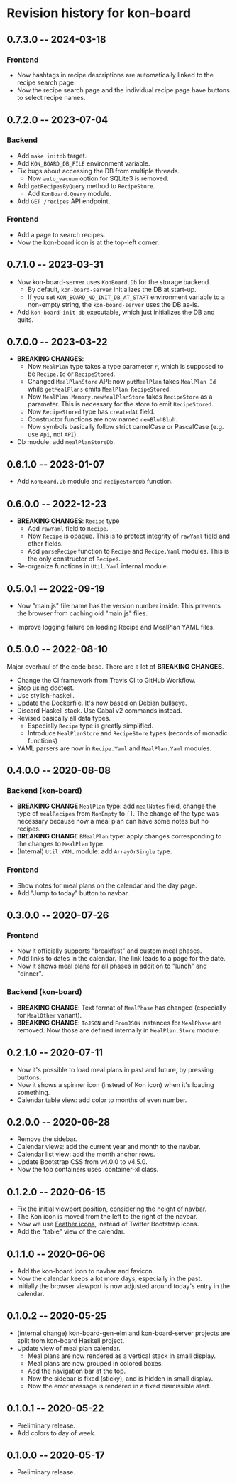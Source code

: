 # Revision history for kon-board

## 0.7.3.0  -- 2024-03-18

### Frontend

- Now hashtags in recipe descriptions are automatically linked to the recipe search page.
- Now the recipe search page and the individual recipe page have buttons to select recipe names.

## 0.7.2.0  -- 2023-07-04

### Backend

- Add `make initdb` target.
- Add `KON_BOARD_DB_FILE` environment variable.
- Fix bugs about accessing the DB from multiple threads.
  - Now `auto_vacuum` option for SQLite3 is removed.
- Add `getRecipesByQuery` method to `RecipeStore`.
  - Add `KonBoard.Query` module.
- Add `GET /recipes` API endpoint.

### Frontend

- Add a page to search recipes.
- Now the kon-board icon is at the top-left corner.


## 0.7.1.0  -- 2023-03-31

- Now kon-board-server uses `KonBoard.Db` for the storage backend.
  - By default, `kon-board-server` initializes the DB at start-up.
  - If you set `KON_BOARD_NO_INIT_DB_AT_START` environment variable to a non-empty string, the `kon-board-server` uses the DB as-is.
- Add `kon-board-init-db` executable, which just initializes the DB and quits.

## 0.7.0.0  -- 2023-03-22

- **BREAKING CHANGES**:
  - Now `MealPlan` type takes a type parameter `r`, which is supposed to be `Recipe.Id` or `RecipeStored`.
  - Changed `MealPlanStore` API: now `putMealPlan` takes `MealPlan Id` while `getMealPlans` emits `MealPlan RecipeStored`.
  - Now `MealPlan.Memory.newMealPlanStore` takes `RecipeStore` as a parameter. This is necessary for the store to emit `RecipeStored`.
  - Now `RecipeStored` type has `createdAt` field.
  - Constructor functions are now named `newBluhBluh`.
  - Now symbols basically follow strict camelCase or PascalCase (e.g. use `Api`, not `API`).
- Db module: add `mealPlanStoreDb`.


## 0.6.1.0  -- 2023-01-07

- Add `KonBoard.Db` module and `recipeStoreDb` function.

## 0.6.0.0  -- 2022-12-23

- **BREAKING CHANGES**: `Recipe` type
  - Add `rawYaml` field to `Recipe`.
  - Now `Recipe` is opaque. This is to protect integrity of `rawYaml` field and other fields.
  - Add `parseRecipe` function to `Recipe` and `Recipe.Yaml` modules.
    This is the only constructor of `Recipe`s.
- Re-organize functions in `Util.Yaml` internal module.


## 0.5.0.1  -- 2022-09-19

- Now "main.js" file name has the version number inside.
  This prevents the browser from caching old "main.js" files.

- Improve logging failure on loading Recipe and MealPlan YAML files.


## 0.5.0.0  -- 2022-08-10

Major overhaul of the code base. There are a lot of **BREAKING CHANGES**.

- Change the CI framework from Travis CI to GitHub Workflow.
- Stop using doctest.
- Use stylish-haskell.
- Update the Dockerfile. It's now based on Debian bullseye.
- Discard Haskell stack. Use Cabal v2 commands instead.
- Revised basically all data types.
  - Especially `Recipe` type is greatly simplified.
  - Introduce `MealPlanStore` and `RecipeStore` types (records of monadic functions)
- YAML parsers are now in `Recipe.Yaml` and `MealPlan.Yaml` modules.


## 0.4.0.0  -- 2020-08-08

### Backend (kon-board)

* **BREAKING CHANGE** `MealPlan` type: add `mealNotes` field, change the type of `mealRecipes` from `NonEmpty` to `[]`.
  The change of the type was necessary because now a meal plan can have some notes but no recipes.
* **BREAKING CHANGE** `BMealPlan` type: apply changes corresponding to the changes to `MealPlan` type.
* (Internal) `Util.YAML` module: add `ArrayOrSingle` type.

### Frontend

* Show notes for meal plans on the calendar and the day page.
* Add "Jump to today" button to navbar.

## 0.3.0.0  -- 2020-07-26

### Frontend

* Now it officially supports "breakfast" and custom meal phases.
* Add links to dates in the calendar. The link leads to a page for the date.
* Now it shows meal plans for all phases in addition to "lunch" and "dinner".


### Backend (kon-board)

* **BREAKING CHANGE**: Text format of `MealPhase` has changed (especially for `MealOther` variant).
* **BREAKING CHANGE**: `ToJSON` and `FromJSON` instances for `MealPhase` are removed.
  Now those are defined internally in `MealPlan.Store` module.


## 0.2.1.0  -- 2020-07-11

* Now it's possible to load meal plans in past and future, by pressing buttons.
* Now it shows a spinner icon (instead of Kon icon) when it's loading something.
* Calendar table view: add color to months of even number.

## 0.2.0.0  -- 2020-06-28

* Remove the sidebar.
* Calendar views: add the current year and month to the navbar.
* Calendar list view: add the month anchor rows.
* Update Bootstrap CSS from v4.0.0 to v4.5.0.
* Now the top containers uses .container-xl class.

## 0.1.2.0  -- 2020-06-15

* Fix the initial viewport position, considering the height of navbar.
* The Kon icon is moved from the left to the right of the navbar.
* Now we use [Feather icons](https://feathericons.com/), instead of Twitter Bootstrap icons.
* Add the "table" view of the calendar.


## 0.1.1.0  -- 2020-06-06

* Add the kon-board icon to navbar and favicon.
* Now the calendar keeps a lot more days, especially in the past.
* Initially the browser viewport is now adjusted around today's entry in the calendar.

## 0.1.0.2  -- 2020-05-25

* (internal change) kon-board-gen-elm and kon-board-server projects
  are split from kon-board Haskell project.
* Update view of meal plan calendar.
  * Meal plans are now rendered as a vertical stack in small display.
  * Meal plans are now grouped in colored boxes.
  * Add the navigation bar at the top.
  * Now the sidebar is fixed (sticky), and is hidden in small display.
  * Now the error message is rendered in a fixed dismissible alert.


## 0.1.0.1  -- 2020-05-22

* Preliminary release.
* Add colors to day of week.

## 0.1.0.0  -- 2020-05-17

* Preliminary release.
